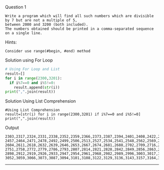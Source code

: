 Question 1
```
Write a program which will find all such numbers which are divisible by 7 but are not a multiple of 5,
between 2000 and 3200 (both included).
The numbers obtained should be printed in a comma-separated sequence on a single line.
```

Hints:
```
Consider use range(#begin, #end) method
```

Solution using For Loop
```python
# Using For Loop and List
result=[]
for i in range(2300,3201):
  if i%7==0 and i%5!=0:
    result.append(str(i))
print(",".join(result))
```

Solution Using List Comprehension
```
#Using List Comprehension
result=[str(i) for i in range(2300,3201) if i%7==0 and i%5!=0]
print(",".join(result))
```

Output
```
2303,2317,2324,2331,2338,2352,2359,2366,2373,2387,2394,2401,2408,2422,2429,2436,2443,
2457,2464,2471,2478,2492,2499,2506,2513,2527,2534,2541,2548,2562,2569,2576,2583,2597,
2604,2611,2618,2632,2639,2646,2653,2667,2674,2681,2688,2702,2709,2716,2723,2737,2744,
2751,2758,2772,2779,2786,2793,2807,2814,2821,2828,2842,2849,2856,2863,2877,2884,2891,
2898,2912,2919,2926,2933,2947,2954,2961,2968,2982,2989,2996,3003,3017,3024,3031,3038,
3052,3059,3066,3073,3087,3094,3101,3108,3122,3129,3136,3143,3157,3164,3171,3178,3192,3199
```
_______________________________________________________________________________________________________________
